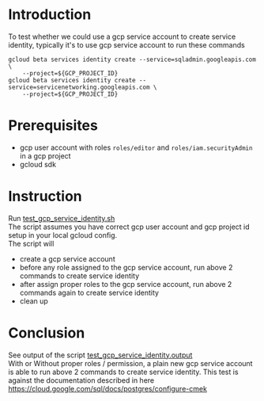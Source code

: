 # Introduction
To test whether we could use a gcp service account to create service identity, typically it's to use gcp service account to run these commands
```
gcloud beta services identity create --service=sqladmin.googleapis.com \
    --project=${GCP_PROJECT_ID}
gcloud beta services identity create --service=servicenetworking.googleapis.com \
    --project=${GCP_PROJECT_ID}
```

# Prerequisites
* gcp user account with roles `roles/editor` and `roles/iam.securityAdmin` in a gcp project
* gcloud sdk

# Instruction
Run [test_gcp_service_identity.sh](test_gcp_service_identity.sh) <br/>
The script assumes you have correct gcp user account and gcp project id setup in your local gcloud config. <br/>
The script will 
* create a gcp service account 
* before any role assigned to the gcp service account, run above 2 commands to create service identity
* after assign proper roles to the gcp service account, run above 2 commands again to create service identity
* clean up

# Conclusion
See output of the script [test_gcp_service_identity.output](test_gcp_service_identity.output) <br/>
With or Without proper roles / permission, a plain new gcp service account is able to run above 2 commands to create service identity. This test is against the documentation described in here https://cloud.google.com/sql/docs/postgres/configure-cmek